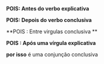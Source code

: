 **POIS: Antes do verbo explicativa** 

**POIS: Depois do verbo conclusiva**

**POIS : Entre virgulas conclusiva **

**POIS : Após uma vírgula explicativa**

**por isso** é uma conjunção conclusiva


